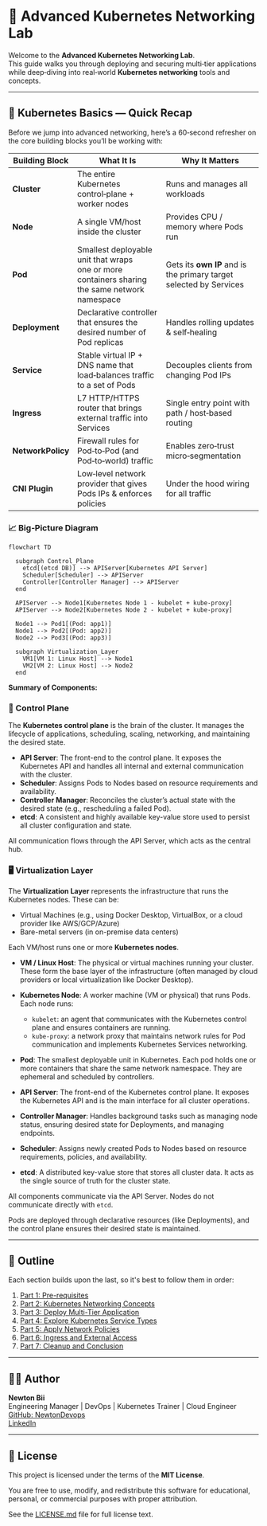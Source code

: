 # 🧭 Advanced Kubernetes Networking Lab

Welcome to the **Advanced Kubernetes Networking Lab**.  
This guide walks you through deploying and securing multi‑tier applications while deep‑diving into real‑world **Kubernetes networking** tools and concepts.

---

## 🌟 Kubernetes Basics — Quick Recap

Before we jump into advanced networking, here’s a 60‑second refresher on the core building blocks you’ll be working with:

| Building Block | What It Is | Why It Matters |
|----------------|------------|----------------|
| **Cluster** | The entire Kubernetes control‑plane + worker nodes | Runs and manages all workloads |
| **Node** | A single VM/host inside the cluster | Provides CPU / memory where Pods run |
| **Pod** | Smallest deployable unit that wraps one or more containers sharing the same network namespace | Gets its **own IP** and is the primary target selected by Services |
| **Deployment** | Declarative controller that ensures the desired number of Pod replicas | Handles rolling updates & self‑healing |
| **Service** | Stable virtual IP + DNS name that load‑balances traffic to a set of Pods | Decouples clients from changing Pod IPs |
| **Ingress** | L7 HTTP/HTTPS router that brings external traffic into Services | Single entry point with path / host‑based routing |
| **NetworkPolicy** | Firewall rules for Pod‑to‑Pod (and Pod‑to‑world) traffic | Enables zero‑trust micro‑segmentation |
| **CNI Plugin** | Low‑level network provider that gives Pods IPs & enforces policies | Under the hood wiring for all traffic |

### 📈 Big‑Picture Diagram

```mermaid
flowchart TD

  subgraph Control_Plane
    etcd[(etcd DB)] --> APIServer[Kubernetes API Server]
    Scheduler[Scheduler] --> APIServer
    Controller[Controller Manager] --> APIServer
  end

  APIServer --> Node1[Kubernetes Node 1 - kubelet + kube-proxy]
  APIServer --> Node2[Kubernetes Node 2 - kubelet + kube-proxy]

  Node1 --> Pod1[(Pod: app1)]
  Node1 --> Pod2[(Pod: app2)]
  Node2 --> Pod3[(Pod: app3)]

  subgraph Virtualization_Layer
    VM1[VM 1: Linux Host] --> Node1
    VM2[VM 2: Linux Host] --> Node2
  end
```

**Summary of Components:**

### 🧱 Control Plane
The **Kubernetes control plane** is the brain of the cluster. It manages the lifecycle of applications, scheduling, scaling, networking, and maintaining the desired state.

- **API Server**: The front-end to the control plane. It exposes the Kubernetes API and handles all internal and external communication with the cluster.
- **Scheduler**: Assigns Pods to Nodes based on resource requirements and availability.
- **Controller Manager**: Reconciles the cluster’s actual state with the desired state (e.g., rescheduling a failed Pod).
- **etcd**: A consistent and highly available key-value store used to persist all cluster configuration and state.

All communication flows through the API Server, which acts as the central hub.

### 🖥️ Virtualization Layer
The **Virtualization Layer** represents the infrastructure that runs the Kubernetes nodes. These can be:

- Virtual Machines (e.g., using Docker Desktop, VirtualBox, or a cloud provider like AWS/GCP/Azure)
- Bare-metal servers (in on-premise data centers)

Each VM/host runs one or more **Kubernetes nodes**.

- **VM / Linux Host**: The physical or virtual machines running your cluster. These form the base layer of the infrastructure (often managed by cloud providers or local virtualization like Docker Desktop).

- **Kubernetes Node**: A worker machine (VM or physical) that runs Pods. Each node runs:
  - `kubelet`: an agent that communicates with the Kubernetes control plane and ensures containers are running.
  - `kube-proxy`: a network proxy that maintains network rules for Pod communication and implements Kubernetes Services networking.

- **Pod**: The smallest deployable unit in Kubernetes. Each pod holds one or more containers that share the same network namespace. They are ephemeral and scheduled by controllers.

- **API Server**: The front-end of the Kubernetes control plane. It exposes the Kubernetes API and is the main interface for all cluster operations.

- **Controller Manager**: Handles background tasks such as managing node status, ensuring desired state for Deployments, and managing endpoints.

- **Scheduler**: Assigns newly created Pods to Nodes based on resource requirements, policies, and availability.

- **etcd**: A distributed key-value store that stores all cluster data. It acts as the single source of truth for the cluster state.

All components communicate via the API Server. Nodes do not communicate directly with `etcd`.

Pods are deployed through declarative resources (like Deployments), and the control plane ensures their desired state is maintained.

---

## 📘 Outline

Each section builds upon the last, so it's best to follow them in order:

1. [Part 1: Pre-requisites](part-1-pre-requisites.md)
2. [Part 2: Kubernetes Networking Concepts](part-2-kubernetes-networking-concepts.md)
3. [Part 3: Deploy Multi-Tier Application](part-3-deploy-multi-tier-application.md)
4. [Part 4: Explore Kubernetes Service Types](part-4-explore-kubernetes-service-types.md)
5. [Part 5: Apply Network Policies](part-5-apply-network-policies.md)
6. [Part 6: Ingress and External Access](part-6-ingress-and-external-access.md)
7. [Part 7: Cleanup and Conclusion](part-7-cleanup-and-conclusion.md)


---

## 👨‍💻 Author

**Newton Bii**  
Engineering Manager | DevOps | Kubernetes Trainer | Cloud Engineer  
[GitHub: NewtonDevops](https://github.com/NewtonDevops)  
[LinkedIn](https://www.linkedin.com/in/newton-bii-engineer/)

---

## 📄 License

This project is licensed under the terms of the **MIT License**.

You are free to use, modify, and redistribute this software for educational, personal, or commercial purposes with proper attribution.

See the [LICENSE.md](./LICENSE.md) file for full license text.
